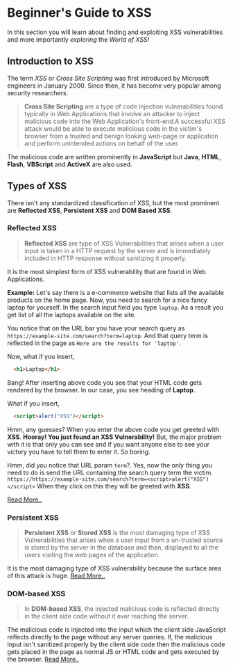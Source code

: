 
# Beginner's Guide to XSS

In this section you will learn about finding and exploiting XSS vulnerabilities and more importantly *exploring* the *World of XSS!*

## Introduction to XSS

The term *XSS* or *Cross Site Scripting* was first introduced by Microsoft engineers in January 2000. Since then, it has become very popular among security researchers.

>**Cross Site Scripting** are a type of code injection vulnerabilities found typically in Web Applications that involve an attacker to inject malicious code into the Web Application's front-end.A successful XSS attack would be able to execute malicious code in the victim's browser from a trusted and benign looking web-page or application and perform unintended actions on behalf of the user.

The malicious code are written prominently in **JavaScript** but **Java**, **HTML**, **Flash**, **VBScript** and **ActiveX** are also used.

## Types of XSS

There isn't any standardized classification of XSS, but the most prominent are **Reflected XSS**, **Persistent XSS** and **DOM Based XSS**.

### Reflected XSS

>**Reflected XSS** are type of XSS Vulnerabilities that arises when a user input is taken in a HTTP request by the server and is immediately included in HTTP response without sanitizing it properly.

It is the most simplest form of XSS vulnerability that are  found in Web Applications.

**Example:**
Let's say there is a e-commerce website that lists all the available products on the home page. Now, you need to search for a nice fancy laptop for yourself. In the search input field you type `laptop`. As a result you get list of all the laptops available on the site.

You notice that on the URL bar you have your search query as `https://example-site.com/search?term=laptop`.
And that query term is reflected in the page as `Here are the results for 'laptop'`.

Now, what if you insert,

```html
  <h1>Laptop</h1>
```  

Bang! After inserting above code  you see that your HTML code gets rendered by the browser. In our case, you see heading of **Laptop**. 

What if you insert,

```html
  <script>alert("XSS")</script>
```

Hmm, any guesses? When you enter the above code you get greeted with **XSS**.
**Hooray! You just found an XSS Vulnerability!**
But, the major problem with it is that only you can see and if you want anyone else to see your victory you have to tell them to enter it. So boring.

Hmm, did you notice that URL param `term`?. Yes, now the only thing you need to do is send the URL containing the search query term the victim.
`https://https://example-site.com/search?term=<script>alert("XSS")</script>`
When they click on this they will be greeted with **XSS**.

[Read More..](./Reflected%20XSS.md)

### Persistent XSS

>**Persistent XSS** or **Stored XSS** is the most damaging type of XSS Vulnerabilities that arises when a user input from a un-trusted source is stored by the server in the database and then, displayed to all the users visiting the web pages of the application.

It is the most damaging type of XSS vulnerability because the surface area of this attack is huge.
[Read More..](./Persistent%20XSS.md)

### DOM-based XSS

>In **DOM-based XSS**, the injected malicious code is reflected directly in the client side code without it ever reaching the server.

The malicious code is injected into the input which the client side JavaScript reflects directly to the page without any server queries. If, the malicious input isn't sanitized properly by the client side code then the malicious code gets placed in the page as normal JS or HTML code and gets executed by the browser.
[Read More..](./DOM-based%20XSS.md)